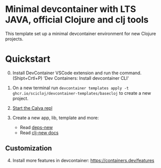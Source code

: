 # Minimal devcontainer with LTS JAVA, official Clojure and clj tools

This template set up a minimal devcontainer environment for new Clojure projects.

# Quickstart

0. Install DevContainer VSCode extension and run the command. (Shipt+Crtl+P) 'Dev Containers: Install devcontainer CLI'
1. On a new terminal run `devcontainer templates apply -t ghcr.io/scicloj/devcontainer-templates/basecloj` to create a new project.
2. [Start the Calva repl](https://calva.io/getting-started/)

3. Create a new app, lib, template and more: 
    * Read [deps-new](https://github.com/seancorfield/deps-new)
    * Read [clj-new docs](https://github.com/seancorfield/clj-new) 

## Customization
4. Install more features in devcontainer: https://containers.dev/features

